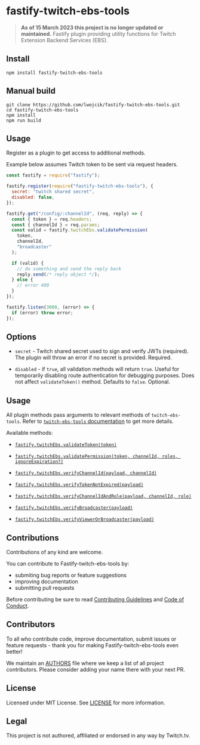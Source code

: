 # fastify-twitch-ebs-tools

> **As of 15 March 2023 this project is no longer updated or maintained.**
> Fastify plugin providing utility functions for Twitch Extension Backend Services (EBS).

## Install

```
npm install fastify-twitch-ebs-tools
```

## Manual build

```
git clone https://github.com/lwojcik/fastify-twitch-ebs-tools.git
cd fastify-twitch-ebs-tools
npm install
npm run build
```

## Usage

Register as a plugin to get access to additional methods.

Example below assumes Twitch token to be sent via request headers.

```js
const fastify = require("fastify");

fastify.register(require("fastify-twitch-ebs-tools"), {
  secret: "twitch shared secret",
  disabled: false,
});

fastify.get("/config/:channelId", (req, reply) => {
  const { token } = req.headers;
  const { channelId } = req.params;
  const valid = fastify.twitchEbs.validatePermission(
    token,
    channelId,
    "broadcaster"
  );

  if (valid) {
    // do something and send the reply back
    reply.send(/* reply object */);
  } else {
    // error 400
  }
});

fastify.listen(3000, (error) => {
  if (error) throw error;
});
```

## Options

- `secret` - Twitch shared secret used to sign and verify JWTs (required). The plugin will throw an error if no secret is provided. Required.

- `disabled` - if `true`, all validation methods will return `true`. Useful for temporarily disabling route authentication for debugging purposes. Does not affect `validateToken()` method. Defaults to `false`. Optional.

## Usage

All plugin methods pass arguments to relevant methods of `twitch-ebs-tools`. Refer to [`twitch-ebs-tools` documentation](https://github.com/lwojcik/twitch-ebs-tools/blob/master/README.md#basic-usage) to get more details.

Available methods:

- [`fastify.twitchEbs.validateToken(token)`](https://github.com/lwojcik/twitch-ebs-tools/blob/master/README.md#validatetokentoken)

- [`fastify.twitchEbs.validatePermission(token, channelId, roles, ignoreExpiration?)`](https://github.com/lwojcik/twitch-ebs-tools/blob/master/README.md#validatepermissiontoken-channelid-roles-ignoreExpiration)

- [`fastify.twitchEbs.verifyChannelId(payload, channelId)`](https://github.com/lwojcik/twitch-ebs-tools#verifychannelidpayload-channelid)

- [`fastify.twitchEbs.verifyTokenNotExpired(payload)`](https://github.com/lwojcik/twitch-ebs-tools#verifytokennotexpiredpayload)

- [`fastify.twitchEbs.verifyChannelIdAndRole(payload, channelId, role)`](https://github.com/lwojcik/twitch-ebs-tools#verifychannelidandrolepayload-channelid-role)

- [`fastify.twitchEbs.verifyBroadcaster(payload)`](https://github.com/lwojcik/twitch-ebs-tools#verifybroadcasterpayload)

- [`fastify.twitchEbs.verifyViewerOrBroadcaster(payload)`](https://github.com/lwojcik/twitch-ebs-tools#verifyviewerorbroadcasterpayload)

## Contributions

Contributions of any kind are welcome.

You can contribute to Fastify-twitch-ebs-tools by:

- submiting bug reports or feature suggestions
- improving documentation
- submitting pull requests

Before contributing be sure to read [Contributing Guidelines](https://github.com/lwojcik/fastify-twitch-ebs-tools/blob/master/CONTRIBUTING.md) and [Code of Conduct](https://github.com/lwojcik/fastify-twitch-ebs-tools/blob/master/CODE_OF_CONDUCT.md).

## Contributors

To all who contribute code, improve documentation, submit issues or feature requests - thank you for making Fastify-twitch-ebs-tools even better!

We maintain an [AUTHORS](https://github.com/lwojcik/fastify-twitch-ebs-tools/blob/master/AUTHORS) file where we keep a list of all project contributors. Please consider adding your name there with your next PR.

## License

Licensed under MIT License. See [LICENSE](https://raw.githubusercontent.com/lukemnet/fastify-twitch-ebs-tools/master/LICENSE) for more information.

## Legal

This project is not authored, affiliated or endorsed in any way by Twitch.tv.
